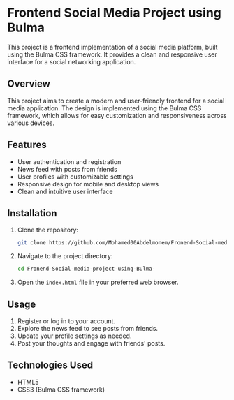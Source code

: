
# Frontend Social Media Project using Bulma

This project is a frontend implementation of a social media platform, built using the Bulma CSS framework. It provides a clean and responsive user interface for a social networking application.


## Overview

This project aims to create a modern and user-friendly frontend for a social media application. The design is implemented using the Bulma CSS framework, which allows for easy customization and responsiveness across various devices.

## Features

- User authentication and registration
- News feed with posts from friends
- User profiles with customizable settings
- Responsive design for mobile and desktop views
- Clean and intuitive user interface

## Installation

1. Clone the repository:

   ```bash
   git clone https://github.com/Mohamed00Abdelmonem/Fronend-Social-media-project-using-Bulma-.git
   ```

2. Navigate to the project directory:

   ```bash
   cd Fronend-Social-media-project-using-Bulma-
   ```

3. Open the `index.html` file in your preferred web browser.

## Usage

1. Register or log in to your account.
2. Explore the news feed to see posts from friends.
3. Update your profile settings as needed.
4. Post your thoughts and engage with friends' posts.

## Technologies Used

- HTML5
- CSS3 (Bulma CSS framework)

